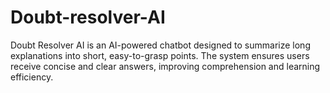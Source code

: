 # Doubt-resolver-AI
Doubt Resolver AI is an AI-powered chatbot designed to summarize long explanations into short, easy-to-grasp points. The system ensures users receive concise and clear answers, improving comprehension and learning efficiency.
